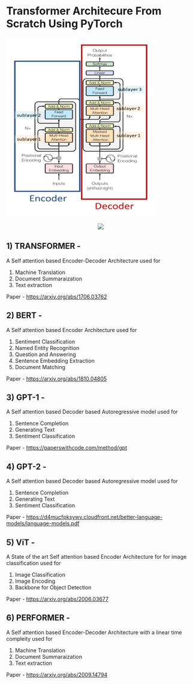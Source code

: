# Transformer Architecure From Scratch Using PyTorch

![Screenshot](gittransformer.png)

<p align="center">
  <img src="www.github.com/ShivamRajSharma/Transformer-Architectures-From-Scratch/gitransformer.png" />
</p>



## 1) TRANSFORMER - 
A Self attention based Encoder-Decoder Architecture used for 
1) Machine Translation
2) Document Summaraization
3) Text extraction

Paper - https://arxiv.org/abs/1706.03762

## 2) BERT - 
A Self attention based Encoder Architecture used for 
1) Sentiment Classification
2) Named Entity Recognition
3) Question and Answering
4) Sentence Embedding Extraction
5) Document Matching

Paper - https://arxiv.org/abs/1810.04805

## 3) GPT-1 - 
A Self attention based Decoder based Autoregressive model used for 
1) Sentence Completion
2) Generating Text
3) Sentiment Classification

Paper - https://paperswithcode.com/method/gpt

## 4) GPT-2 - 
A Self attention based Decoder based Autoregressive model used for 
1) Sentence Completion
2) Generating Text
3) Sentiment Classification

Paper - https://d4mucfpksywv.cloudfront.net/better-language-models/language-models.pdf

## 5) ViT - 
A State of the art Self attention based Encoder Architecture for for image classification used for 
1) Image Classification 
2) Image Encoding
3) Backbone for Object Detection

Paper - https://arxiv.org/abs/2006.03677

## 6) PERFORMER - 
A Self attention based Encoder-Decoder Architecture with a linear time compleity used for 
1) Machine Translation
2) Document Summaraization
3) Text extraction

Paper - https://arxiv.org/abs/2009.14794
